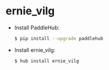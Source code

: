 # ernie_vilg
* Install PaddleHub: 

    ```bash
    $ pip install --upgrade paddlehub
    ```

* Install ernie_vilg: 

    ```bash
    $ hub install ernie_vilg
    ```
